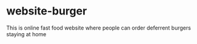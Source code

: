 # website-burger
This is online fast food website where people can order deferrent burgers staying at home 
